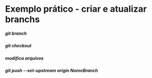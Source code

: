 # Exemplo prático - criar e atualizar branchs 
##### git branch 
##### git checkout
##### modifica arquivos
##### git push --set-upstream origin NomeBranch
